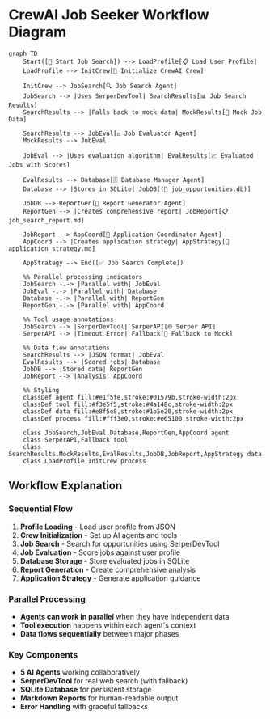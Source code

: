 # CrewAI Job Seeker Workflow Diagram

```mermaid
graph TD
    Start([🚀 Start Job Search]) --> LoadProfile[📋 Load User Profile]
    LoadProfile --> InitCrew[🤖 Initialize CrewAI Crew]
    
    InitCrew --> JobSearch[🔍 Job Search Agent]
    JobSearch --> |Uses SerperDevTool| SearchResults[📊 Job Search Results]
    SearchResults --> |Falls back to mock data| MockResults[📝 Mock Job Data]
    
    SearchResults --> JobEval[⚖️ Job Evaluator Agent]
    MockResults --> JobEval
    
    JobEval --> |Uses evaluation algorithm| EvalResults[📈 Evaluated Jobs with Scores]
    
    EvalResults --> Database[🗄️ Database Manager Agent]
    Database --> |Stores in SQLite| JobDB[(💾 job_opportunities.db)]
    
    JobDB --> ReportGen[📄 Report Generator Agent]
    ReportGen --> |Creates comprehensive report| JobReport[📋 job_search_report.md]
    
    JobReport --> AppCoord[🎯 Application Coordinator Agent]
    AppCoord --> |Creates application strategy| AppStrategy[📝 application_strategy.md]
    
    AppStrategy --> End([✅ Job Search Complete])
    
    %% Parallel processing indicators
    JobSearch -.-> |Parallel with| JobEval
    JobEval -.-> |Parallel with| Database
    Database -.-> |Parallel with| ReportGen
    ReportGen -.-> |Parallel with| AppCoord
    
    %% Tool usage annotations
    JobSearch --> |SerperDevTool| SerperAPI[🌐 Serper API]
    SerperAPI --> |Timeout Error| Fallback[🔄 Fallback to Mock]
    
    %% Data flow annotations
    SearchResults --> |JSON format| JobEval
    EvalResults --> |Scored jobs| Database
    JobDB --> |Stored data| ReportGen
    JobReport --> |Analysis| AppCoord
    
    %% Styling
    classDef agent fill:#e1f5fe,stroke:#01579b,stroke-width:2px
    classDef tool fill:#f3e5f5,stroke:#4a148c,stroke-width:2px
    classDef data fill:#e8f5e8,stroke:#1b5e20,stroke-width:2px
    classDef process fill:#fff3e0,stroke:#e65100,stroke-width:2px
    
    class JobSearch,JobEval,Database,ReportGen,AppCoord agent
    class SerperAPI,Fallback tool
    class SearchResults,MockResults,EvalResults,JobDB,JobReport,AppStrategy data
    class LoadProfile,InitCrew process
```

## Workflow Explanation

### Sequential Flow
1. **Profile Loading** - Load user profile from JSON
2. **Crew Initialization** - Set up AI agents and tools
3. **Job Search** - Search for opportunities using SerperDevTool
4. **Job Evaluation** - Score jobs against user profile
5. **Database Storage** - Store evaluated jobs in SQLite
6. **Report Generation** - Create comprehensive analysis
7. **Application Strategy** - Generate application guidance

### Parallel Processing
- **Agents can work in parallel** when they have independent data
- **Tool execution** happens within each agent's context
- **Data flows sequentially** between major phases

### Key Components
- **5 AI Agents** working collaboratively
- **SerperDevTool** for real web search (with fallback)
- **SQLite Database** for persistent storage
- **Markdown Reports** for human-readable output
- **Error Handling** with graceful fallbacks

